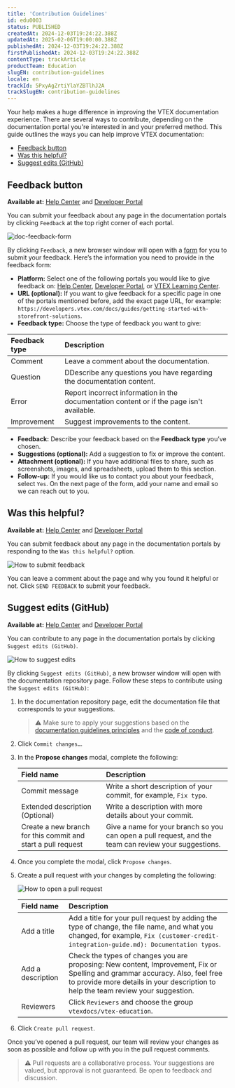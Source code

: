 ```yaml
---
title: 'Contribution Guidelines'
id: edu0003
status: PUBLISHED
createdAt: 2024-12-03T19:24:22.388Z
updatedAt: 2025-02-06T19:00:00.388Z
publishedAt: 2024-12-03T19:24:22.388Z
firstPublishedAt: 2024-12-03T19:24:22.388Z
contentType: trackArticle
productTeam: Education
slugEN: contribution-guidelines
locale: en
trackId: 5PxyAgZrtiYlaYZBTlhJ2A
trackSlugEN: contribution-guidelines
---
```


Your help makes a huge difference in improving the VTEX documentation experience. There are several ways to contribute, depending on the documentation portal you're interested in and your preferred method. This guide outlines the ways you can help improve VTEX documentation:

- [Feedback button](#feedback-button)
- [Was this helpful?](#was-this-helpful)
- [Suggest edits (GitHub)](#suggest-edits-github)

## Feedback button

**Available at:** [Help Center](https://help.vtex.com/) and [Developer Portal](https://developers.vtex.com/)

You can submit your feedback about any page in the documentation portals by clicking `Feedback` at the top right corner of each portal.

![doc-feedback-form](https://vtexhelp.vtexassets.com/assets/docs/src/doc-feedback-form___21b3eb638614c18bf9b51f91e834a380.gif)

By clicking `Feedback`, a new browser window will open with a [form](https://docs.google.com/forms/d/e/1FAIpQLSfmnotPvPjw-SjiE7lt2Nt3RQgNUe10ixXZmuO2v9enOJReoQ/viewform) for you to submit your feedback. Here’s the information you need to provide in the feedback form:

- **Platform:** Select one of the following portals you would like to give feedback on: [Help Center](https://help.vtex.com/), [Developer Portal](https://developers.vtex.com), or [VTEX Learning Center](https://learn.vtex.com/).
- **URL (optional):** If you want to give feedback for a specific page in one of the portals mentioned before, add the exact page URL, for example: `https://developers.vtex.com/docs/guides/getting-started-with-storefront-solutions`.  
- **Feedback type:** Choose the type of feedback you want to give:

| **Feedback type** | **Description** |
| :---- | :---- |
| Comment | Leave a comment about the documentation. |
| Question | DDescribe any questions you have regarding the documentation content. |
| Error | Report incorrect information in the documentation content or if the page isn't available. |
| Improvement | Suggest improvements to the content. |

- **Feedback:** Describe your feedback based on the **Feedback type** you’ve chosen.
- **Suggestions (optional):** Add a suggestion to fix or improve the content.
- **Attachment (optional):** If you have additional files to share, such as screenshots, images, and spreadsheets, upload them to this section.
- **Follow-up:** If you would like us to contact you about your feedback, select `Yes`. On the next page of the form, add your name and email so we can reach out to you.

## Was this helpful?

**Available at:** [Help Center](https://help.vtex.com/) and [Developer Portal](https://developers.vtex.com/)

You can submit feedback about any page in the documentation portals by responding to the `Was this helpful?` option.

![How to submit feedback](https://vtexhelp.vtexassets.com/assets/docs/src/was-this-helpful___f7a0bfefa5147947c2bb4d11baa31e22.gif)

You can leave a comment about the page and why you found it helpful or not. Click `SEND FEEDBACK` to submit your feedback.

## Suggest edits (GitHub)

**Available at:** [Help Center](https://help.vtex.com/) and [Developer Portal](https://developers.vtex.com/)

You can contribute to any page in the documentation portals by clicking `Suggest edits (GitHub)`.

![How to suggest edits](https://vtexhelp.vtexassets.com/assets/docs/src/suggest-edits-github___fff6aa05ddc4031e99a38b84c1d91aeb.gif)  

By clicking `Suggest edits (GitHub)`, a new browser window will open with the documentation repository page. Follow these steps to contribute using the `Suggest edits (GitHub)`:

1. In the documentation repository page, edit the documentation file that corresponds to your suggestions.  

   > ⚠️ Make sure to apply your suggestions based on the [documentation guidelines principles](https://contentguide.vtex.com/docs/documentation/documentation-overview#documentation-guidelines-principles) and the [code of conduct](https://github.com/vtexdocs/dev-portal-content/blob/main/CODE_OF_CONDUCT.md).  

2. Click `Commit changes…`.  
3. In the **Propose changes** modal, complete the following:

   | **Field name** | **Description** |
   | :---- | :---- |
   | Commit message | Write a short description of your commit, for example, `Fix typo`. |
   | Extended description (Optional) | Write a description with more details about your commit. |
   | Create a new branch for this commit and start a pull request | Give a name for your branch so you can open a pull request, and the team can review your suggestions. |

4. Once you complete the modal, click `Propose changes`.
5. Create a pull request with your changes by completing the following:

   ![How to open a pull request](https://vtexhelp.vtexassets.com/assets/docs/src/open-pull-request___2181e6b6116f8427f47435992da98723.png)  

   | **Field name** | **Description** |
   | :---- | :---- |
   | Add a title | Add a title for your pull request by adding the type of change, the file name, and what you changed, for example, `Fix (customer-credit-integration-guide.md): Documentation typos`. |
   | Add a description | Check the types of changes you are proposing: New content, Improvement, Fix or Spelling and grammar accuracy. Also, feel free to provide more details in your description to help the team review your suggestion. |
   | Reviewers | Click `Reviewers` and choose the group `vtexdocs/vtex-education`. |

6. Click `Create pull request`.

Once you’ve opened a pull request, our team will review your changes as soon as possible and follow up with you in the pull request comments.

> ⚠️ Pull requests are a collaborative process. Your suggestions are valued, but approval is not guaranteed. Be open to feedback and discussion.
